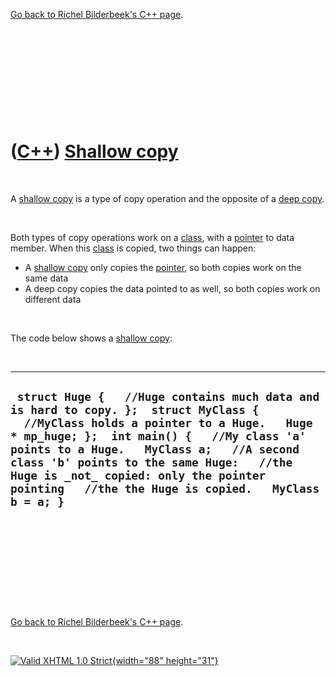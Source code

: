 

[Go back to Richel Bilderbeek's C++ page](Cpp.htm).

 

 

 

 

 

([C++](Cpp.htm)) [Shallow copy](CppShallowCopy.htm)
===================================================

 

A [shallow copy](CppShallowCopy.htm) is a type of copy operation and the
opposite of a [deep copy](CppDeepCopy.htm).

 

Both types of copy operations work on a [class](CppClass.htm), with a
[pointer](CppPointer.htm) to data member. When this
[class](CppClass.htm) is copied, two things can happen:

-   A [shallow copy](CppShallowCopy.htm) only copies the
    [pointer](CppPointer.htm), so both copies work on the same data
-   A deep copy copies the data pointed to as well, so both copies work
    on different data

 

The code below shows a [shallow copy](CppShallowCopy.htm):

 

  -------------------------------------------------------------------------------------------------------------------------------------------------------------------------------------------------------------------------------------------------------------------------------------------------------------------------------------------------------------------------
  ` struct Huge {   //Huge contains much data and is hard to copy. };  struct MyClass {   //MyClass holds a pointer to a Huge.   Huge * mp_huge; };  int main() {   //My class 'a' points to a Huge.   MyClass a;   //A second class 'b' points to the same Huge:   //the Huge is _not_ copied: only the pointer pointing   //the the Huge is copied.   MyClass b = a; }`
  -------------------------------------------------------------------------------------------------------------------------------------------------------------------------------------------------------------------------------------------------------------------------------------------------------------------------------------------------------------------------

 

 

 

 

 

[Go back to Richel Bilderbeek's C++ page](Cpp.htm).



 

[![Valid XHTML 1.0 Strict](valid-xhtml10.png){width="88"
height="31"}](http://validator.w3.org/check?uri=referer)
